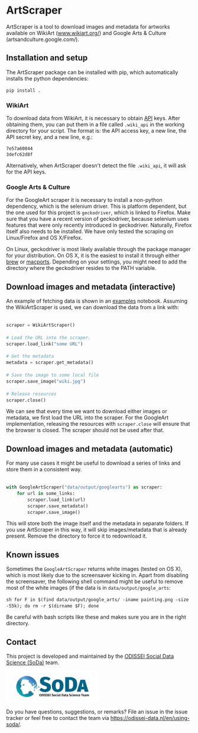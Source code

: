 # ArtScraper

ArtScraper is a tool to download images and metadata for artworks available on WikiArt (www.wikiart.org/) and Google Arts & Culture (artsandculture.google.com/). 


## Installation and setup

The ArtScraper package can be installed with pip, which automatically installs the python dependencies:

`pip install .`


### WikiArt

To download data from WikiArt, it is necessary to obtain [API](https://www.wikiart.org/en/App/GetApi) keys. After obtaining them, you can put them in a file called `.wiki_api` in the working directory for your script. The format is: the API access key, a new line, the API secret key, and a new line, e.g.:

```
7e57a60844
3defc62d8f
```

Alternatively, when ArtScraper doesn't detect the file `.wiki_api`, it will ask for the API keys.

### Google Arts & Culture

For the GoogleArt scraper it is necessary to install a non-python dependency, which is the selenium driver. This is platform dependent, but the one used for this project is `geckodriver`, which is linked to Firefox. Make sure that you have a recent version of geckodriver, because selenium uses features that were only recently introduced in geckodriver. Naturally, Firefox itself also needs to be installed. We have only tested the scraping on Linux/Firefox and OS X/Firefox.

On Linux, geckodriver is most likely available through the package manager for your distribution. On OS X, it is the easiest to install it through either [brew](https://formulae.brew.sh/formula/geckodriver#default) or [macports](https://ports.macports.org/port/geckodriver/). Depending on your settings, you might need to add the directory where the geckodriver resides to the PATH variable.


## Download images and metadata (interactive)

An example of fetching data is shown in an [examples](examples/interactive.ipynb) notebook. Assuming the WikiArtScraper is used, we can download the data from a link with:

```python

scraper = WikiArtScraper()

# Load the URL into the scraper.
scraper.load_link("some URL")

# Get the metadata
metadata = scraper.get_metadata()

# Save the image to some local file
scraper.save_image("wiki.jpg")

# Release resources
scraper.close()
```

We can see that every time we want to download either images or metadata, we first load the URL into the scraper. For the GoogleArt implementation, releasing the resources with `scraper.close` will ensure that the browser is closed. The scraper should not be used after that.

## Download images and metadata (automatic)

For many use cases it might be useful to download a series of links and store them in a consistent way.

```python

with GoogleArtScraper("data/output/googlearts") as scraper:
	for url in some_links:
		scraper.load_link(url)
		scraper.save_metadata()
		scraper.save_image()
```

This will store both the image itself and the metadata in separate folders. If you use ArtScraper in this way, it will skip images/metadata that is already present. Remove the directory to force it to redownload it.

## Known issues

Sometimes the `GoogleArtScraper` returns white images (tested on OS X), which is most likely due to the screensaver kicking in. Apart from disabling the screensaver, the following shell command might be useful to remove most of the white images (if the data is in `data/output/google_arts`: 

`sh for F in $(find data/output/google_arts/ -iname painting.png -size -55k); do rm -r $(dirname $F); done`

Be careful with bash scripts like these and makes sure you are in the right directory.

## Contact

This project is developed and maintained by the [ODISSEI Social Data
Science (SoDa)](https://odissei-data.nl/nl/soda/) team.

<img src="soda_logo.png" alt="SoDa logo" width="250px"/>

Do you have questions, suggestions, or remarks? File an issue in the
issue tracker or feel free to contact the team via https://odissei-data.nl/en/using-soda/. 

